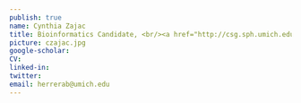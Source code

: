 ```yaml
---
publish: true
name: Cynthia Zajac
title: Bioinformatics Candidate, <br/><a href="http://csg.sph.umich.edu/training/" target='_blank'>Genome Science Training Program Fellow</a>, <br/><a href="https://rackham.umich.edu/funding/funding-types/rackham-merit-fellowship-program/" target='_blank'>Rackham Merit Fellow</a>
picture: czajac.jpg
google-scholar: 
CV:
linked-in: 
twitter:
email: herrerab@umich.edu
---
```

